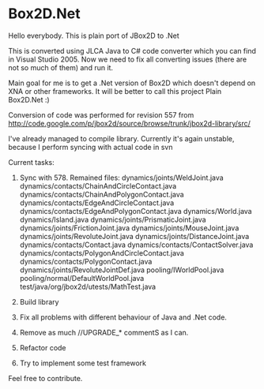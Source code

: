 Box2D.Net
=============

Hello everybody. This is plain port of JBox2D to .Net

This is converted using JLCA Java to C# code converter which you can find in Visual Studio 2005.
Now we need to fix all converting issues (there are not so much of them) and run it.

Main goal for me is to get a .Net version of Box2D which doesn't depend on XNA or other frameworks.
It will be better to call this project Plain Box2D.Net :)

Conversion of code was performed for revision 557 from http://code.google.com/p/jbox2d/source/browse/trunk/jbox2d-library/src/

I've already managed to compile library. Currently it's again unstable, because I perform syncing with actual code in svn

Current tasks:
1) Sync with 578.
Remained files:
dynamics/joints/WeldJoint.java
dynamics/contacts/ChainAndCircleContact.java
dynamics/contacts/ChainAndPolygonContact.java
dynamics/contacts/EdgeAndCircleContact.java
dynamics/contacts/EdgeAndPolygonContact.java
dynamics/World.java
dynamics/Island.java
dynamics/joints/PrismaticJoint.java
dynamics/joints/FrictionJoint.java
dynamics/joints/MouseJoint.java
dynamics/joints/RevoluteJoint.java
dynamics/joints/DistanceJoint.java
dynamics/contacts/Contact.java
dynamics/contacts/ContactSolver.java
dynamics/contacts/PolygonAndCircleContact.java
dynamics/contacts/PolygonContact.java
dynamics/joints/RevoluteJointDef.java
pooling/IWorldPool.java
pooling/normal/DefaultWorldPool.java
test/java/org/jbox2d/utests/MathTest.java

2) Build library
3) Fix all problems with different behaviour of Java and .Net code.
4) Remove as much //UPGRADE_* commentS as I can.
5) Refactor code
6) Try to implement some test framework

Feel free to contribute.